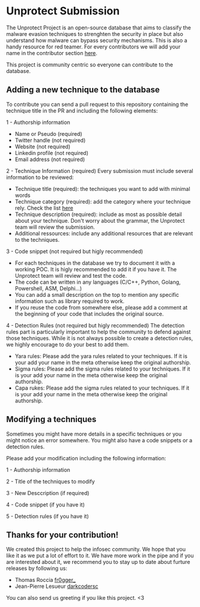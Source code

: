 # Unprotect Submission
The Unprotect Project is an open-source database that aims to classify the malware evasion techniques to strenghten the security in place but also understand how malware can bypass security mechanisms. This is also a handy resource for red teamer. For every contributors we will add your name in the contributor section [here](https://search.unprotect.it/about/). 

This project is community centric so everyone can contribute to the database. 

## Adding a new technique to the database
To contribute you can send a pull request to this repository containing the technique title in the PR and including the following elements:

1 - Authorship information 
* Name or Pseudo (required)
* Twitter handle (not required)
* Website (not required) 
* Linkedin profile (not required)
* Email address (not required)

2 - Technique Information (required)
Every submission must include several information to be reviewed:
* Technique title (required): the techniques you want to add with minimal words
* Technique category (required): add the category where your technique rely. Check the list [here](https://search.unprotect.it/map)
* Technique description (required): include as most as possible detail about your technique. Don't worry about the grammar, the Unprotect team will review the submission. 
* Additional ressources: include any additional resources that are relevant to the techniques.

3 - Code snippet (not required but higly recommended)
* For each techniques in the database we try to document it with a working POC. It is higly recommended to add it if you have it. The Unprotect team will review and test the code. 
* The code can be written in any languages (C/C++, Python, Golang, Powershell, ASM, Delphi...)
* You can add a small description on the top to mention any specific information such as library required to work. 
* If you reuse the code from somewhere else, please add a comment at the beginning of your code that includes the original source.

4 - Detection Rules (not required but higly recommended)
The detection rules part is particularly important to help the community to defend against those techniques. While it is not always possible to create a detection rules, we highly encourage to do your best to add them. 
* Yara rules: Please add the yara rules related to your techniques. If it is your add your name in the meta otherwise keep the original authorship. 
* Sigma rules: Please add the sigma rules related to your techniques. If it is your add your name in the meta otherwise keep the original authorship. 
* Capa rukes: Please add the sigma rules related to your techniques. If it is your add your name in the meta otherwise keep the original authorship.

## Modifying a techniques 
Sometimes you might have more details in a specific techniques or you might notice an error somewhere. You might also have a code snippets or a detection rules. 

Please add your modification including the following information:

1 - Authorship information

2 - Title of the techniques to modify

3 - New Desccription (if required)

4 - Code snippet (if you have it)

5 - Detection rules (if you have it) 

## Thanks for your contribution!
We created this project to help the infosec community. We hope that you like it as we put a lot of effort to it. We have more work in the pipe and if you are interested about it, we recommend you to stay up to date about furture releases by following us: 

* Thomas Roccia [fr0gger_](https://twitter.com/fr0gger_)
* Jean-Pierre Lesueur [darkcodersc](https://twitter.com/DarkCoderSc)

You can also send us greeting if you like this project. <3 

